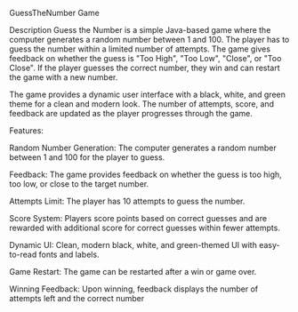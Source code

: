  GuessTheNumber Game
   
   Description
Guess the Number is a simple Java-based game where the computer generates a random number between 1 and 100. The player has to guess the number within a limited number of attempts. The game gives feedback on whether the guess is "Too High", "Too Low", "Close", or "Too Close". If the player guesses the correct number, they win and can restart the game with a new number.

The game provides a dynamic user interface with a black, white, and green theme for a clean and modern look. The number of attempts, score, and feedback are updated as the player progresses through the game.

Features:

Random Number Generation: The computer generates a random number between 1 and 100 for the player to guess.

Feedback: The game provides feedback on whether the guess is too high, too low, or close to the target number.

Attempts Limit: The player has 10 attempts to guess the number.

Score System: Players score points based on correct guesses and are rewarded with additional score for correct guesses within fewer attempts.

Dynamic UI: Clean, modern black, white, and green-themed UI with easy-to-read fonts and labels.

Game Restart: The game can be restarted after a win or game over.

Winning Feedback: Upon winning, feedback displays the number of attempts left and the correct number

